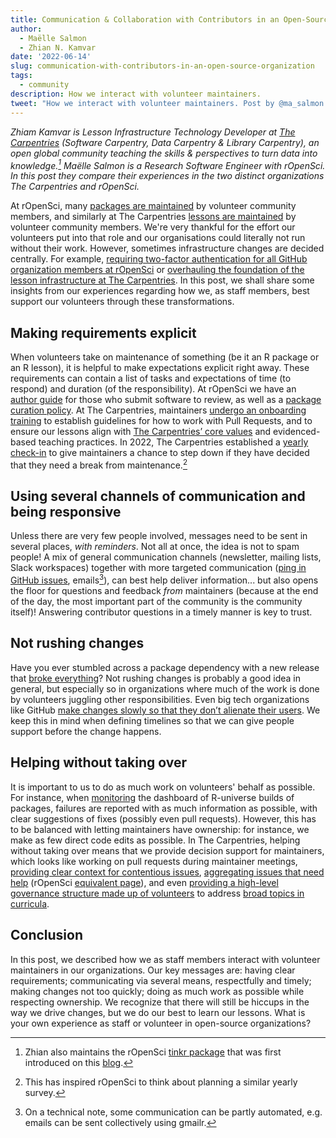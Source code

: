 ```yaml
---
title: Communication & Collaboration with Contributors in an Open-Source Organization
author:
  - Maëlle Salmon
  - Zhian N. Kamvar
date: '2022-06-14'
slug: communication-with-contributors-in-an-open-source-organization
tags:
  - community
description: How we interact with volunteer maintainers. 
tweet: "How we interact with volunteer maintainers. Post by @ma_salmon (@rOpenSci) and @ZKamvar (@thecarpentries)"
---
```


_Zhiam Kamvar is Lesson Infrastructure Technology Developer at [The Carpentries](https://carpentries.org/) (Software Carpentry, Data Carpentry & Library Carpentry), an open global community teaching the skills & perspectives to turn data into knowledge.[^tinkr]_
_Maëlle Salmon is a Research Software Engineer with rOpenSci._
_In this post they compare their experiences in the two distinct organizations The Carpentries and rOpenSci._

[^tinkr]: Zhian also maintains the rOpenSci [tinkr package](https://docs.ropensci.org/tinkr/) that was first introduced on this [blog](/blog/2018/10/01/tinkr/).

At rOpenSci, many [packages are maintained](/commcalls/2020-03-18/) by volunteer community members, and similarly at The Carpentries [lessons are maintained](https://carpentries.org/maintainers/) by volunteer community members.
We're very thankful for the effort our volunteers put into that role and our organisations could literally not run without their work.
However, sometimes infrastructure changes are decided centrally. For example, [requiring two-factor authentication for all GitHub organization members at rOpenSci](/blog/2022/05/17/requiring-2fa-for-the-ropensci-github-organization/) or [overhauling the foundation of the lesson infrastructure at The Carpentries](https://carpentries.org/blog/2022/05/workbench-beta/).
In this post, we shall share some insights from our experiences regarding how we, as staff members, best support our volunteers through these transformations.

## Making requirements explicit

When volunteers take on maintenance of something (be it an R package or an R lesson), it is helpful to make expectations explicit right away. 
These requirements can contain a list of tasks and expectations of time (to respond) and duration (of the responsibility).
At rOpenSci we have an [author guide](https://devguide.ropensci.org/authors-guide.html) for those who submit software to review, as well as a [package curation policy](https://devguide.ropensci.org/curationpolicy.html).
At The Carpentries, maintainers [undergo an onboarding training](https://carpentries.org/blog/2022/05/maintainer-application/) to establish guidelines for how to work with Pull Requests, and to ensure our lessons align with [The Carpentries’ core values](https://carpentries.org/values) and evidenced-based teaching practices. 
In 2022, The Carpentries established a [yearly check-in](https://github.com/carpentries/maintainer-RFCs/issues/19) to give maintainers a chance to step down if they have decided that they need a break from maintenance.[^ro]

[^ro]: This has inspired rOpenSci to think about planning a similar yearly survey.

## Using several channels of communication and being responsive

Unless there are very few people involved, messages need to be sent in several places, _with reminders_.
Not all at once, the idea is not to spam people! 
A mix of general communication channels (newsletter, mailing lists, Slack workspaces) together with more targeted communication ([ping in GitHub issues](https://github.com/datacarpentry/r-socialsci/issues/274#issuecomment-1126176378), emails[^gmailr]), can best help deliver information... but also opens the floor for questions and feedback _from_ maintainers (because at the end of the day, the most important part of the community is the community itself)!
Answering contributor questions in a timely manner is key to trust.

[^gmailr]: On a technical note, some communication can be partly automated, e.g. emails can be sent collectively using gmailr.

## Not rushing changes

Have you ever stumbled across a package dependency with a new release that [broke everything](https://github.com/dwinter/mmod/issues/2)?
Not rushing changes is probably a good idea in general, but especially so in organizations where much of the work is done by volunteers juggling other responsibilities. 
Even big tech organizations like GitHub [make changes slowly so that they don’t alienate their users](https://github.blog/2022-05-04-software-security-starts-with-the-developer-securing-developer-accounts-with-2fa/). 
We keep this in mind when defining timelines so that we can give people support before the change happens.

## Helping without taking over

It is important to us to do as much work on volunteers' behalf as possible.
For instance, when [monitoring](/blog/2022/01/31/package-build-failures/) the dashboard of R-universe builds of packages, failures are reported with as much information as possible, with clear suggestions of fixes (possibly even pull requests).
However, this has to be balanced with letting maintainers have ownership: for instance, we make as few direct code edits as possible.
In The Carpentries, helping without taking over means that we provide decision support for maintainers, which looks like working on pull requests during maintainer meetings, [providing clear context for contentious issues](https://github.com/swcarpentry/git-novice/issues/778#issuecomment-879242651), [aggregating issues that need help](https://carpentries.org/help-wanted-issues/) (rOpenSci [equivalent page](/help-wanted/)), and even [providing a high-level governance structure made up of volunteers](https://carpentries.org/blog/2021/09/curriculum-advisory-committee-application/) to address [broad topics in curricula](https://github.com/datacarpentry/r-raster-vector-geospatial/issues/363#issuecomment-1129233099). 

## Conclusion

In this post, we described how we as staff members interact with volunteer maintainers in our organizations.
Our key messages are: having clear requirements; communicating via several means, respectfully and timely; making changes not too quickly; doing as much work as possible while respecting ownership.
We recognize that there will still be hiccups in the way we drive changes, but we do our best to learn our lessons.
What is your own experience as staff or volunteer in open-source organizations?

